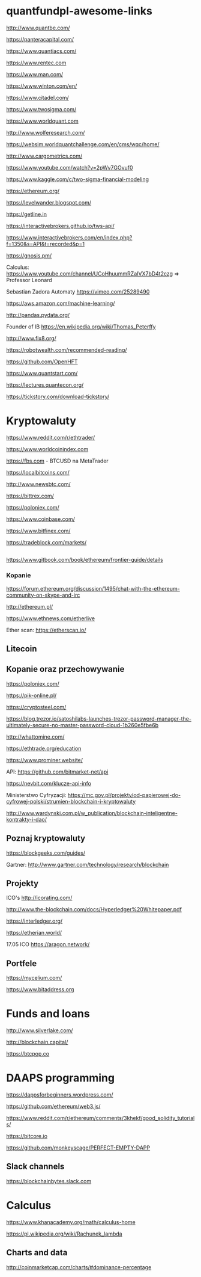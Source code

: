 # quantfundpl-awesome-links

http://www.quantbe.com/

https://panteracapital.com/

https://www.quantiacs.com/

https://www.rentec.com

https://www.man.com/

https://www.winton.com/en/

https://www.citadel.com/

https://www.twosigma.com/

https://www.worldquant.com

http://www.wolferesearch.com/

https://websim.worldquantchallenge.com/en/cms/wqc/home/

http://www.cargometrics.com/

https://www.youtube.com/watch?v=2pWv7GOvuf0

https://www.kaggle.com/c/two-sigma-financial-modeling

https://ethereum.org/

https://levelwander.blogspot.com/

https://getline.in

https://interactivebrokers.github.io/tws-api/

https://www.interactivebrokers.com/en/index.php?f=1350&s=API&t=recorded&p=1

https://gnosis.pm/

Calculus: https://www.youtube.com/channel/UCoHhuummRZaIVX7bD4t2czg => Professor Leonard

Sebastian Zadora Automaty https://vimeo.com/25289490

https://aws.amazon.com/machine-learning/

http://pandas.pydata.org/

Founder of IB https://en.wikipedia.org/wiki/Thomas_Peterffy

http://www.fix8.org/

https://robotwealth.com/recommended-reading/

https://github.com/OpenHFT

https://www.quantstart.com/

https://lectures.quantecon.org/

https://tickstory.com/download-tickstory/

# Kryptowaluty

https://www.reddit.com/r/ethtrader/

https://www.worldcoinindex.com

https://fbs.com - BTCUSD na MetaTrader

https://localbitcoins.com/

http://www.newsbtc.com/

https://bittrex.com/

https://poloniex.com/

https://www.coinbase.com/

https://www.bitfinex.com/

https://tradeblock.com/markets/

## 

https://www.gitbook.com/book/ethereum/frontier-guide/details


### Kopanie

https://forum.ethereum.org/discussion/1495/chat-with-the-ethereum-community-on-skype-and-irc

http://ethereum.pl/

https://www.ethnews.com/etherlive

Ether scan: https://etherscan.io/

## Litecoin

## Kopanie oraz przechowywanie

https://poloniex.com/

https://pik-online.pl/

https://cryptosteel.com/

https://blog.trezor.io/satoshilabs-launches-trezor-password-manager-the-ultimately-secure-no-master-password-cloud-1b260e5fbe6b

http://whattomine.com/

https://ethtrade.org/education

https://www.prominer.website/

API: https://github.com/bitmarket-net/api

https://nevbit.com/klucze-api-info

Ministerstwo Cyfryzacji: https://mc.gov.pl/projekty/od-papierowej-do-cyfrowej-polski/strumien-blockchain-i-kryptowaluty

http://www.wardynski.com.pl/w_publication/blockchain-inteligentne-kontrakty-i-dao/

## Poznaj kryptowaluty

https://blockgeeks.com/guides/

Gartner: http://www.gartner.com/technology/research/blockchain

## Projekty 

ICO's http://icorating.com/

http://www.the-blockchain.com/docs/Hyperledger%20Whitepaper.pdf

https://interledger.org/

https://etherian.world/

17.05 ICO https://aragon.network/

## Portfele 

https://mycelium.com/

https://www.bitaddress.org


# Funds and loans

http://www.silverlake.com/

http://blockchain.capital/

https://btcpop.co


# DAAPS programming

https://dappsforbeginners.wordpress.com/

https://github.com/ethereum/web3.js/

https://www.reddit.com/r/ethereum/comments/3khekf/good_solidity_tutorials/

https://bitcore.io

https://github.com/monkeyscage/PERFECT-EMPTY-DAPP

## Slack channels

https://blockchainbytes.slack.com


# Calculus

https://www.khanacademy.org/math/calculus-home

https://pl.wikipedia.org/wiki/Rachunek_lambda

## Charts and data

http://coinmarketcap.com/charts/#dominance-percentage

